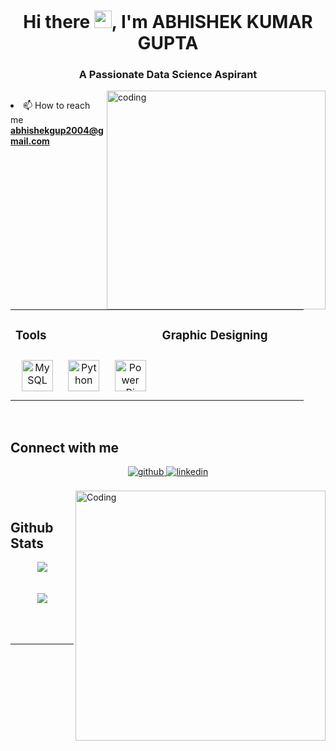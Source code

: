<h1 align="center">Hi there <img src="https://media.giphy.com/media/hvRJCLFzcasrR4ia7z/giphy.gif" width="28" />, I'm ABHISHEK KUMAR GUPTA</h1>
<h3 align="center">A Passionate Data Science Aspirant</h3>
<img align="right" alt="coding" width="350" src="https://cdn.dribbble.com/users/1162077/screenshots/3848914/programmer.gif">
<p align="left"> <img 
- 🌱 I’m currently learning **Data Science and Machine Learning**
- 👨‍💻 All of my projects are available at [https://github.com/A289shek2004](https://github.com/A289shek2004)

- 📫 How to reach me **abhishekgup2004@gmail.com**

<table><tr><td valign="top" width="50%">

### Tools  
<div align="center">  
<a href="https://www.mysql.com/" target="_blank"><img style="margin: 10px" src="https://profilinator.rishav.dev/skills-assets/mysql-original-wordmark.svg" alt="MySQL" height="50" /></a>  
<a href="https://www.python.org/" target="_blank"><img style="margin: 10px" src="https://profilinator.rishav.dev/skills-assets/python-original.svg" alt="Python" height="50" /></a>  
<a href="https://powerbi.microsoft.com/en-us/" target="_blank"><img style="margin: 10px" src="https://profilinator.rishav.dev/skills-assets/powerbi.png" alt="Power Bi" height="50" /></a>  
</div>

</td><td valign="top" width="50%">



### Graphic Designing  


</td></tr></table>  

<br/>  


## Connect with me  
<div align="center">
<a href="https://github.com/A289shek2004" target="_blank">
<img src=https://img.shields.io/badge/github-%2324292e.svg?&style=for-the-badge&logo=github&logoColor=white alt=github style="margin-bottom: 5px;" />
</a>
<a href="https://linkedin.com/in/Nikita Yadav" target="_blank">
<img src=https://img.shields.io/badge/linkedin-%231E77B5.svg?&style=for-the-badge&logo=linkedin&logoColor=white alt=linkedin style="margin-bottom: 5px;" />
</a>  
</div>  
  

<br/>
<img align="right" alt="Coding" width="400" src="https://prompti.ai/wp-content/uploads/2023/07/pcboi2.png">
<br>
  


## Github Stats  
<div align="center"><img src="https://github-readme-stats.vercel.app/api?username=A289shek2004&show_icons=true&count_private=true&hide_border=true" align="center" /></div>  

<br/>  

  

<br/>  

<div align="center"><img src="https://github.com/A289shek2004/static/images/spotify-readme-example.svg" /></div>  

<br/>  

  

<br/>  

<div align="center"></div>
<br />

----

